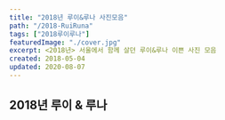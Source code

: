 ```yaml
---
title: "2018년 루이&루나 사진모음"
path: "/2018-RuiRuna"
tags: ["2018루이루나"]
featuredImage: "./cover.jpg"
excerpt: <2018년> 서울에서 함께 살던 루이&루나 이쁜 사진 모음
created: 2018-05-04
updated: 2020-08-07
---
```


## 2018년 루이 & 루나
